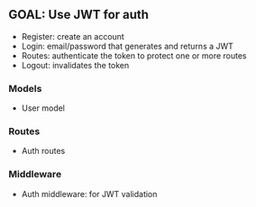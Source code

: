 ## GOAL: Use JWT for auth

 - Register: create an account
 - Login: email/password that generates and returns a JWT
 - Routes: authenticate the token to protect one or more routes
 - Logout: invalidates the token

 ### Models
 - User model

 ### Routes
 - Auth routes

 ### Middleware
 - Auth middleware: for JWT validation